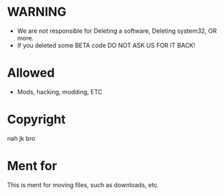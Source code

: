 # WARNING
- We are not responsible for Deleting a software, Deleting system32, OR more.
- If you deleted some BETA code DO NOT ASK US FOR IT BACK!

# Allowed
- Mods, hacking, modding, ETC

# Copyright
nah jk bro

# Ment for
This is ment for moving files, such as downloads, etc.

